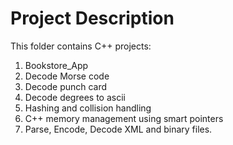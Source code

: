 # Project Description

This folder contains C++ projects:

1. Bookstore_App
2. Decode Morse code
3. Decode punch card
4. Decode degrees to ascii
5. Hashing and collision handling
6. C++ memory management using smart pointers
7. Parse, Encode, Decode XML and binary files.

